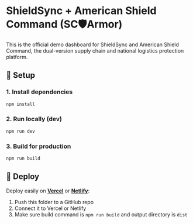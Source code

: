 # ShieldSync + American Shield Command (SC🛡Armor)

This is the official demo dashboard for ShieldSync and American Shield Command, the dual-version supply chain and national logistics protection platform.

## 🔧 Setup

### 1. Install dependencies

```bash
npm install
```

### 2. Run locally (dev)

```bash
npm run dev
```

### 3. Build for production

```bash
npm run build
```

## 🚀 Deploy

Deploy easily on **[Vercel](https://vercel.com)** or **[Netlify](https://netlify.com)**:
1. Push this folder to a GitHub repo
2. Connect it to Vercel or Netlify
3. Make sure build command is `npm run build` and output directory is `dist`
